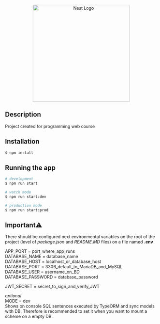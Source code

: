 <p align="center">
  <a href="http://nestjs.com/" target="blank"><img src="https://nestjs.com/img/logo_text.svg" width="320" alt="Nest Logo" /></a>
</p>
  
## Description

Project created for programming web course

## Installation

```bash
$ npm install
```

## Running the app

```bash
# development
$ npm run start

# watch mode
$ npm run start:dev

# production mode
$ npm run start:prod
```

## Important⚠️

There should be configured next environmental variables on the root of the project (level of _package.json_ and _README.MD_ files) on a file named **.env**

APP_PORT = port_where_app_runs<br />
DATABASE_NAME = database_name<br />
DATABASE_HOST = localhost_or_database_host<br />
DATABASE_PORT = 3306_default_to_MariaDB_and_MySQL<br />
DATABASE_USER = username_on_BD<br />
DATABASE_PASSWORD = database_password<br />

JWT_SECRET = secret_to_sign_and_verify_JWT

_optional_<br />
MODE = dev<br />
Shows on console SQL sentences executed by TypeORM and sync models with DB. Therefore is recommended to set it when you want to mount a scheme on a empty DB.
